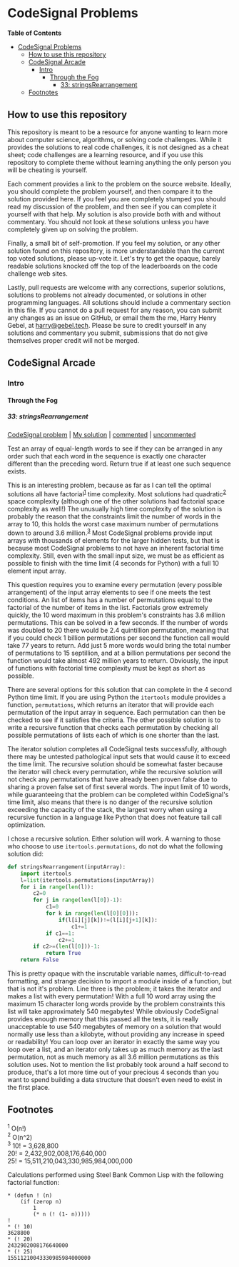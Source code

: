 # CodeSignal Problems

<!-- markdown-toc start - Don't edit this section. Run M-x markdown-toc-refresh-toc -->
**Table of Contents**

- [CodeSignal Problems](#codesignal-problems)
    - [How to use this repository](#how-to-use-this-repository)
    - [CodeSignal Arcade](#codesignal-arcade)
        - [Intro](#intro)
            - [Through the Fog](#through-the-fog)
                - [33: stringsRearrangement](#33-stringsrearrangement)
    - [Footnotes](#footnotes)

<!-- markdown-toc end -->


## How to use this repository

This repository is meant to be a resource for anyone wanting to learn
more about computer science, algorithms, or solving code
challenges. While it provides the solutions to real code challenges,
it is not designed as a cheat sheet; code challenges are a learning
resource, and if you use this repository to complete theme without
learning anything the only person you will be cheating is yourself.

Each comment provides a link to the problem on the source
website. Ideally, you should complete the problem yourself, and then
compare it to the solution provided here. If you feel you are
completely stumped you should read my discussion of the problem, and
then see if you can complete it yourself with that help. My solution
is also provide both with and without commentary. You should not look
at these solutions unless you have completely given up on solving the
problem.

Finally, a small bit of self-promotion. If you feel my solution, or
any other solution found on this repository, is more understandable
than the current top voted solutions, please up-vote it. Let's try to
get the opaque, barely readable solutions knocked off the top of the
leaderboards on the code challenge web sites.

Lastly, pull requests are welcome with any corrections, superior
solutions, solutions to problems not already documented, or solutions
in other programming languages. All solutions should include a
commentary section in this file. If you cannot do a pull request for
any reason, you can submit any changes as an issue on GitHub, or email
them the me, Harry Henry Gebel, at harry@gebel.tech. Please be sure to
credit yourself in any solutions and commentary you submit,
submissions that do not give themselves proper credit will not be
merged.

## CodeSignal Arcade

### Intro

#### Through the Fog

##### 33: stringsRearrangement

[CodeSignal problem](https://app.codesignal.com/arcade/intro/level-7/PTWhv2oWqd6p4AHB9) |
[My solution](https://app.codesignal.com/arcade/intro/level-7/PTWhv2oWqd6p4AHB9/solutions?solutionId=cNGxjcQ9Mti5fmTNe) |
[commented](stringsRearrangement-commented.py) |
[uncommented](stringsRearrangement.py)

Test an array of equal-length words to see if they can be arranged in
any order such that each word in the sequence is exactly one character
different than the preceding word. Return true if at least one such
sequence exists.

This is an interesting problem, because as far as I can tell the
optimal solutions all have factorial<sup>[1](#factorial)</sup> time
complexity. Most solutions had quadratic<sup>[2](#quadratic)</sup>
space complexity (although one of the other solutions had factorial
space complexity as well!) The unusually high time complexity of the
solution is probably the reason that the constraints limit the number
of words in the array to 10, this holds the worst case maximum number
of permutations down to around 3.6
million.<sup>[3](#10-factorial)</sup> Most CodeSignal problems provide
input arrays with thousands of elements for the larger hidden tests,
but that is because most CodeSignal problems to not have an inherent
factorial time complexity. Still, even with the small input size, we
must be as efficient as possible to finish with the time limit (4
seconds for Python) with a full 10 element input array.

This question requires you to examine every permutation (every
possible arrangement) of the input array elements to see if one meets
the test conditions. An list of items has a number of permutations
equal to the factorial of the number of items in the list. Factorials
grow extremely quickly, the 10 word maximum in this problem's
constraints has 3.6 million permutations. This can be solved in a few
seconds. If the number of words was doubled to 20 there would be 2.4
quintillion permutation, meaning that if you could check 1 billion
permutations per second the function call would take 77 years to
return. Add just 5 more words would bring the total number of
permutations to 15 septillion, and at a billion permutations per
second the function would take almost 492 million years to
return. Obviously, the input of functions with factorial time
complexity must be kept as short as possible.

There are several options for this solution that can complete in the 4
second Python time limit. If you are using Python the `itertools`
module provides a function, `permutations`, which returns an iterator
that will provide each permutation of the input array in
sequence. Each permutation can then be checked to see if it satisfies
the criteria. The other possible solution is to write a recursive
function that checks each permutation by checking all possible
permutations of lists each of which is one shorter than the last.

The iterator solution completes all CodeSignal tests successfully,
although there may be untested pathological input sets that would
cause it to exceed the time limit. The recursive solution should be
somewhat faster because the iterator will check every permutation,
while the recursive solution will not check any permutations that have
already been proven false due to sharing a proven false set of first
several words. The input limit of 10 words, while guaranteeing that
the problem can be completed within CodeSignal's time limit, also
means that there is no danger of the recursive solution exceeding the
capacity of the stack, the largest worry when using a recursive
function in a language like Python that does not feature tail call
optimization.

I chose a recursive solution. Either solution will work. A warning to
those who choose to use `itertools.permutations`, do not do what the
following solution did:

```python
def stringsRearrangement(inputArray):
    import itertools
    l=list(itertools.permutations(inputArray))
    for i in range(len(l)):
        c2=0
        for j in range(len(l[0])-1):
            c1=0
            for k in range(len(l[0][0])):
                if(l[i][j][k])!=(l[i][j+1][k]):
                    c1+=1
            if c1==1:
                c2+=1
        if c2>=(len(l[0]))-1:
            return True
    return False
```

This is pretty opaque with the inscrutable variable names,
difficult-to-read formatting, and strange decision to import a module
inside of a function, but that is not it's problem. Line three is the
problem; it takes the iterator and makes a list with every
permutation! With a full 10 word array using the maximum 15 character
long words provide by the problem constraints this list will take
approximately 540 megabytes! While obviously CodeSignal provides
enough memory that this passed all the tests, it is really
unacceptable to use 540 megabytes of memory on a solution that would
normally use less than a kilobyte, without providing any increase in
speed or readability! You can loop over an iterator in exactly the
same way you loop over a list, and an iterator only takes up as much
memory as the last permutation, not as much memory as all 3.6 million
permutations as this solution uses. Not to mention the list probably
took around a half second to produce, that's a lot more time out of
your precious 4 seconds than you want to spend building a data
structure that doesn't even need to exist in the first place.

## Footnotes

<a name="factorial"><sup>1</sup></a> O(n!)<br>
<a name="quadratic"><sup>2</sup></a> O(n^2)<br>
<a name="10-factorial"><sup>3</sup></a> 10! = 3,628,800<br>
20! = 2,432,902,008,176,640,000<br>
25! = 15,511,210,043,330,985,984,000,000<br>

Calculations performed using Steel Bank Common Lisp with the following
factorial function:

```common-lisp
* (defun ! (n)
    (if (zerop n)
        1
        (* n (! (1- n)))))
!
* (! 10)
3628800
* (! 20)
2432902008176640000
* (! 25)
15511210043330985984000000
```


<!--  LocalWords:  stringsRearrangement
 -->

